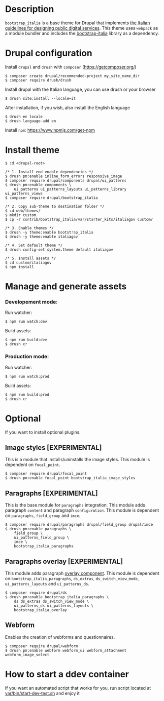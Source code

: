 # Description
`bootstrap_italia` is a base theme for Drupal that implements [the Italian guidelines for designing public digital services](https://docs.italia.it/italia/designers-italia/design-linee-guida-docs/).
This theme uses `webpack` as a module bundler and includes the [bootstrap-italia](https://github.com/italia/bootstrap-italia/) library as a dependency.

# Drupal configuration
Install `drupal` and `drush` with `composer` (https://getcomposer.org/)

    $ composer create drupal/recommended-project my_site_name_dir
    $ composer require drush/drush

Install drupal with the Italian language, you can use drush or your browser

    $ drush site:install --locale=it

After installation, if you wish, also install the English language

    $ drush en locale
    $ drush language-add en

Install `npm`: https://www.npmjs.com/get-npm

# Install theme
    $ cd <drupal-root>

    /* 1. Install end enable dependencies */
    $ drush pm:enable inline_form_errors responsive_image
    $ composer require drupal/components drupal/ui_patterns
    $ drush pm:enable components \
        ui_patterns ui_patterns_layouts ui_patterns_library ui_patterns_views
    $ composer require drupal/bootstrap_italia

    /* 2. Copy sub-theme to destination folder */
    $ cd web/themes/
    $ mkdir custom
    $ cp -r contrib/bootstrap_italia/var/starter_kits/italiagov custom/

    /* 3. Enable themes */
    $ drush -y theme:enable bootstrap_italia
    $ drush -y theme:enable italiagov

    /* 4. Set default theme */
    $ drush config-set system.theme default italiagov

    /* 5. Install assets */
    $ cd custom/italiagov
    $ npm install

# Manage and generate assets
### Developement mode:
Run watcher:

    $ npm run watch:dev

Build assets:

    $ npm run build:dev
    $ drush cr

### Production mode:
Run watcher:

    $ npm run watch:prod

Build assets:

    $ npm run build:prod
    $ drush cr

# Optional
If you want to install optional plugins.

## Image styles [EXPERIMENTAL]
This is a module that installs/uninstalls the image styles.
This module is dependent on `focal_point`.

    $ composer require drupal/focal_point
    $ drush pm:enable focal_point bootstrap_italia_image_styles

## Paragraphs [EXPERIMENTAL]
This is the base module for `paragraphs` integration.
This module adds paragraph `content` and paragraph `configuration`.
This module is dependent on `paragraphs`, `field_group` and `imce`.

    $ composer require drupal/paragraphs drupal/field_group drupal/imce
    $ drush pm:enable paragraphs \
        field_group \
        ui_patterns_field_group \
        imce \
        bootstrap_italia_paragraphs

## Paragraphs overlay [EXPERIMENTAL]
This module adds paragraph [overlay component](https://italia.github.io/bootstrap-italia/docs/componenti/overlay/).
This module is dependent on `bootstrap_italia_paragraphs`, `ds_extras`,
`ds_switch_view_mode`, `ui_patterns_layouts` and `ui_patterns_ds`.

    $ composer require drupal/ds
    $ drush pm:enable bootstrap_italia_paragraphs \
        ds ds_extras ds_switch_view_mode \
        ui_patterns_ds ui_patterns_layouts \
        bootstrap_italia_overlay

## Webform
Enables the creation of webforms and questionnaires.

    $ composer require drupal/webform
    $ drush pm:enable webform webform_ui webform_attachment webform_image_select

# How to start a ddev container
If you want an automated script that works for you, run script located at [var/bin/start-dev-test.sh](https://git.drupalcode.org/project/bootstrap_italia/-/tree/8.x-0.x/var/bin/start-dev-test.sh) and enjoy it
